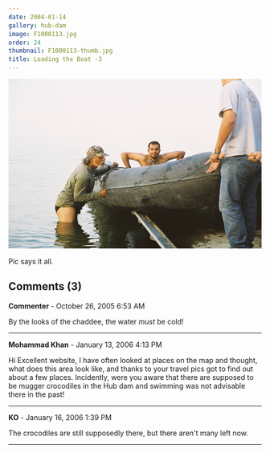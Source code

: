 ```yaml
---
date: 2004-01-14
gallery: hub-dam
image: F1000113.jpg
order: 24
thumbnail: F1000113-thumb.jpg
title: Loading the Boat -3
---
```


![Loading the Boat -3](./F1000113.jpg)

Pic says it all.

<div id="comments">

## Comments (3)

**Commenter** - October 26, 2005  6:53 AM

By the looks of the chaddee, the water *must* be cold!

---

**Mohammad Khan** - January 13, 2006  4:13 PM

Hi
Excellent website, I have often looked at places on the map and thought, what does this area look like, and thanks to your travel pics got to find out about a few places.
Incidently, were you aware that there are supposed to be mugger crocodiles in the Hub dam and swimming was not advisable there in the past!

---

**KO** - January 16, 2006  1:39 PM

The crocodiles are still supposedly there, but there aren't many left now.

---

</div>